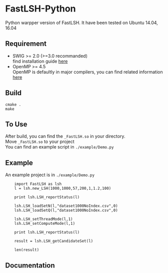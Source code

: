 # FastLSH-Python
Python warpper version of FastLSH. It have been tested on Ubuntu 14.04, 16.04

## Requirement 
* SWIG >= 2.0 (>=3.0 recommanded)  
    find installation guide [here](http://www.swig.org/download.html)
* OpenMP >= 4.5  
    OpenMP is defaultly in major compilers, you can find related information [here](http://www.openmp.org/resources/openmp-compilers/)
    
## Build
    cmake .  
    make
## To Use
After build, you can find the `_FastLSH.so` in your directory.  
Move `_FastLSH.so` to your project   
You can find an example script in `./example/Demo.py` 

## Example
   An example project is in `./example/Demo.py`
    
        import FastLSH as lsh
        l = lsh.new_LSH(1000,1000,57,200,1,1.2,100)
        
        print lsh.LSH_reportStatus(l)
        
        lsh.LSH_loadSetN(l,"dataset1000NoIndex.csv",0)
        lsh.LSH_loadSetQ(l,"dataset1000NoIndex.csv",0)
        
        lsh.LSH_setThreadMode(l,1)
        lsh.LSH_setComputeMode(l,1)
        
        print lsh.LSH_reportStatus(l)
        
        result = lsh.LSH_getCandidateSet(l)
        
        len(result)

## Documentation



